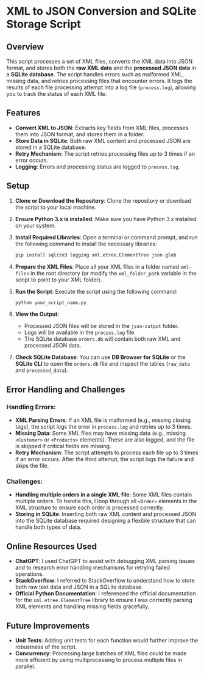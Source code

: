 
# XML to JSON Conversion and SQLite Storage Script

## Overview

This script processes a set of XML files, converts the XML data into JSON format, and stores both the **raw XML data** and the **processed JSON data** in a **SQLite database**. The script handles errors such as malformed XML, missing data, and retries processing files that encounter errors. It logs the results of each file processing attempt into a log file (`process.log`), allowing you to track the status of each XML file.

## Features
- **Convert XML to JSON**: Extracts key fields from XML files, processes them into JSON format, and stores them in a folder.
- **Store Data in SQLite**: Both raw XML content and processed JSON are stored in a SQLite database.
- **Retry Mechanism**: The script retries processing files up to 3 times if an error occurs.
- **Logging**: Errors and processing status are logged to `process.log`.

## Setup

1. **Clone or Download the Repository**:
   Clone the repository or download the script to your local machine.

2. **Ensure Python 3.x is installed**:
   Make sure you have Python 3.x installed on your system.

3. **Install Required Libraries**:
   Open a terminal or command prompt, and run the following command to install the necessary libraries:
   ```bash
   pip install sqlite3 logging xml.etree.ElementTree json glob
   ```

4. **Prepare the XML Files**:
   Place all your XML files in a folder named `xml-files` in the root directory (or modify the `xml_folder_path` variable in the script to point to your XML folder).

5. **Run the Script**:
   Execute the script using the following command:
   ```bash
   python your_script_name.py
   ```

6. **View the Output**:
   - Processed JSON files will be stored in the `json-output` folder.
   - Logs will be available in the `process.log` file.
   - The SQLite database `orders.db` will contain both raw XML and processed JSON data.

7. **Check SQLite Database**:
   You can use **DB Browser for SQLite** or the **SQLite CLI** to open the `orders.db` file and inspect the tables (`raw_data` and `processed_data`).

## Error Handling and Challenges

### Handling Errors:
- **XML Parsing Errors**: If an XML file is malformed (e.g., missing closing tags), the script logs the error in `process.log` and retries up to 3 times.
- **Missing Data**: Some XML files may have missing data (e.g., missing `<Customer>` or `<Products>` elements). These are also logged, and the file is skipped if critical fields are missing.
- **Retry Mechanism**: The script attempts to process each file up to 3 times if an error occurs. After the third attempt, the script logs the failure and skips the file.

### Challenges:
- **Handling multiple orders in a single XML file**: Some XML files contain multiple orders. To handle this, I loop through all `<Order>` elements in the XML structure to ensure each order is processed correctly.
- **Storing in SQLite**: Inserting both raw XML content and processed JSON into the SQLite database required designing a flexible structure that can handle both types of data.

## Online Resources Used

- **ChatGPT**: I used ChatGPT to assist with debugging XML parsing issues and to research error handling mechanisms for retrying failed operations.
- **StackOverflow**: I referred to StackOverflow to understand how to store both raw text data and JSON in a SQLite database.
- **Official Python Documentation**: I referenced the official documentation for the `xml.etree.ElementTree` library to ensure I was correctly parsing XML elements and handling missing fields gracefully.

## Future Improvements

- **Unit Tests**: Adding unit tests for each function would further improve the robustness of the script.
- **Concurrency**: Processing large batches of XML files could be made more efficient by using multiprocessing to process multiple files in parallel.
